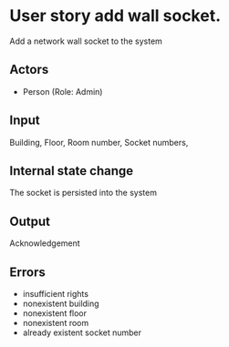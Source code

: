 # User story add wall socket.

Add a network wall socket to the system

## Actors

* Person (Role: Admin)

## Input

Building, Floor, Room number, Socket numbers, 

## Internal state change

The socket is persisted into the system

## Output 

Acknowledgement

## Errors

* insufficient rights
* nonexistent building
* nonexistent floor
* nonexistent room 
* already existent socket number
